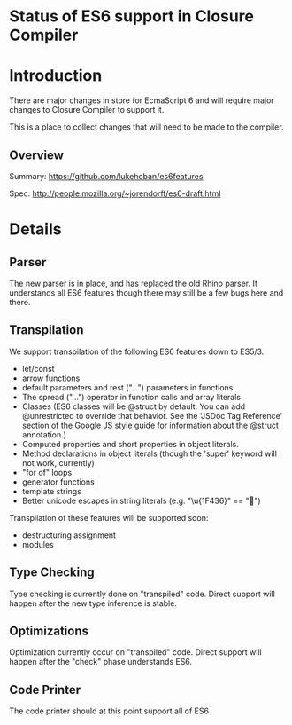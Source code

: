 # Status of ES6 support in Closure Compiler

# Introduction

There are major changes in store for EcmaScript 6 and will require major changes to Closure Compiler to support it.

This is a place to collect changes that will need to be made to the compiler.

## Overview

Summary: https://github.com/lukehoban/es6features

Spec: http://people.mozilla.org/~jorendorff/es6-draft.html

# Details

## Parser

The new parser is in place, and has replaced the old Rhino parser. It understands all ES6 features though there may still be a few bugs here and there.

## Transpilation

We support transpilation of the following ES6 features down to ES5/3.

* let/const
* arrow functions
* default parameters and rest ("...") parameters in functions
* The spread ("...") operator in function calls and array literals
* Classes (ES6 classes will be @struct by default. You can add @unrestricted to override that behavior. See the 'JSDoc Tag Reference' section of the [Google JS style guide](https://google-styleguide.googlecode.com/svn/trunk/javascriptguide.xml) for information about the @struct annotation.)
* Computed properties and short properties in object literals.
* Method declarations in object literals (though the 'super' keyword will not work, currently)
* "for of" loops
* generator functions
* template strings
* Better unicode escapes in string literals (e.g. "\u{1F436}" == "🐶")

Transpilation of these features will be supported soon:
* destructuring assignment
* modules

## Type Checking

Type checking is currently done on "transpiled" code.  Direct support will happen after the new type inference is stable.

## Optimizations

Optimization currently occur on "transpiled" code.  Direct support will happen after the "check" phase understands ES6.

## Code Printer

The code printer should at this point support all of ES6